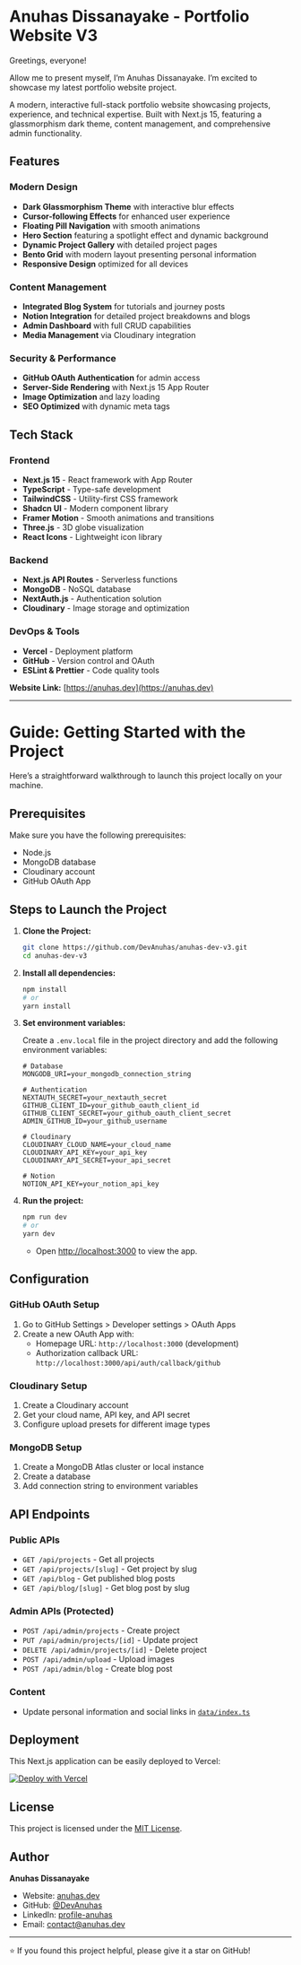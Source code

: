 # Anuhas Dissanayake - Portfolio Website V3

Greetings, everyone!

Allow me to present myself, I’m Anuhas Dissanayake. I’m excited to showcase my latest portfolio website project.

A modern, interactive full-stack portfolio website showcasing projects, experience, and technical expertise. Built with Next.js 15, featuring a glassmorphism dark theme, content management, and comprehensive admin functionality.

## Features

### Modern Design

- **Dark Glassmorphism Theme** with interactive blur effects
- **Cursor-following Effects** for enhanced user experience
- **Floating Pill Navigation** with smooth animations
- **Hero Section** featuring a spotlight effect and dynamic background
- **Dynamic Project Gallery** with detailed project pages
- **Bento Grid** with modern layout presenting personal information
- **Responsive Design** optimized for all devices

### Content Management

- **Integrated Blog System** for tutorials and journey posts
- **Notion Integration** for detailed project breakdowns and blogs
- **Admin Dashboard** with full CRUD capabilities
- **Media Management** via Cloudinary integration

### Security & Performance

- **GitHub OAuth Authentication** for admin access
- **Server-Side Rendering** with Next.js 15 App Router
- **Image Optimization** and lazy loading
- **SEO Optimized** with dynamic meta tags

## Tech Stack

### Frontend

- **Next.js 15** - React framework with App Router
- **TypeScript** - Type-safe development
- **TailwindCSS** - Utility-first CSS framework
- **Shadcn UI** - Modern component library
- **Framer Motion** - Smooth animations and transitions
- **Three.js** - 3D globe visualization
- **React Icons** - Lightweight icon library

### Backend

- **Next.js API Routes** - Serverless functions
- **MongoDB** - NoSQL database
- **NextAuth.js** - Authentication solution
- **Cloudinary** - Image storage and optimization

### DevOps & Tools

- **Vercel** - Deployment platform
- **GitHub** - Version control and OAuth
- **ESLint & Prettier** - Code quality tools

**Website Link:** [https://anuhas.dev](https://anuhas.dev)

---

# Guide: Getting Started with the Project

Here’s a straightforward walkthrough to launch this project locally on your machine.

## Prerequisites

Make sure you have the following prerequisites:

- Node.js
- MongoDB database
- Cloudinary account
- GitHub OAuth App

## Steps to Launch the Project

1. **Clone the Project:**

   ```bash
   git clone https://github.com/DevAnuhas/anuhas-dev-v3.git
   cd anuhas-dev-v3
   ```

2. **Install all dependencies:**

   ```bash
   npm install
   # or
   yarn install
   ```

3. **Set environment variables:**

   Create a `.env.local` file in the project directory and add the following environment variables:

   ```env
   # Database
   MONGODB_URI=your_mongodb_connection_string

   # Authentication
   NEXTAUTH_SECRET=your_nextauth_secret
   GITHUB_CLIENT_ID=your_github_oauth_client_id
   GITHUB_CLIENT_SECRET=your_github_oauth_client_secret
   ADMIN_GITHUB_ID=your_github_username

   # Cloudinary
   CLOUDINARY_CLOUD_NAME=your_cloud_name
   CLOUDINARY_API_KEY=your_api_key
   CLOUDINARY_API_SECRET=your_api_secret

   # Notion
   NOTION_API_KEY=your_notion_api_key
   ```

4. **Run the project:**

   ```bash
   npm run dev
   # or
   yarn dev
   ```

   - Open [http://localhost:3000](http://localhost:3000) to view the app.

## Configuration

### GitHub OAuth Setup

1. Go to GitHub Settings > Developer settings > OAuth Apps
2. Create a new OAuth App with:
   - Homepage URL: `http://localhost:3000` (development)
   - Authorization callback URL: `http://localhost:3000/api/auth/callback/github`

### Cloudinary Setup

1. Create a Cloudinary account
2. Get your cloud name, API key, and API secret
3. Configure upload presets for different image types

### MongoDB Setup

1. Create a MongoDB Atlas cluster or local instance
2. Create a database
3. Add connection string to environment variables

## API Endpoints

### Public APIs

- `GET /api/projects` - Get all projects
- `GET /api/projects/[slug]` - Get project by slug
- `GET /api/blog` - Get published blog posts
- `GET /api/blog/[slug]` - Get blog post by slug

### Admin APIs (Protected)

- `POST /api/admin/projects` - Create project
- `PUT /api/admin/projects/[id]` - Update project
- `DELETE /api/admin/projects/[id]` - Delete project
- `POST /api/admin/upload` - Upload images
- `POST /api/admin/blog` - Create blog post

### Content

- Update personal information and social links in [`data/index.ts`](data/index.ts)

## Deployment

This Next.js application can be easily deployed to Vercel:

[![Deploy with Vercel](https://vercel.com/button)](https://vercel.com/new/clone?repository-url=https%3A%2F%2Fgithub.com%2FDevAnuhas%2Fanuhas-dev-v3.git)

## License

This project is licensed under the [MIT License](License.txt).

## Author

**Anuhas Dissanayake**

- Website: [anuhas.dev](https://anuhas.dev)
- GitHub: [@DevAnuhas](https://github.com/DevAnuhas)
- LinkedIn: [profile-anuhas](https://linkedin.com/in/profile-anuhas)
- Email: [contact@anuhas.dev](mailto:contact@anuhas.dev)

---

⭐ If you found this project helpful, please give it a star on GitHub!
